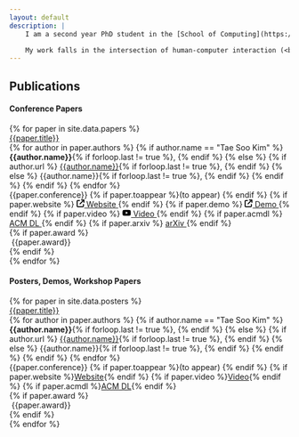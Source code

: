```yaml
---
layout: default
description: |
    I am a second year PhD student in the [School of Computing](https://cs.kaist.ac.kr/){:target="_blank"} at [KAIST](https://www.kaist.ac.kr/){:target="_blank"}. I work with [Juho Kim](https://juhokim.com/){:target="_blank"} as a member of [KIXLAB](https://www.kixlab.org/){:target="_blank"}.

    My work falls in the intersection of human-computer interaction (<b>HCI</b>) and artificial intelligence (<b>AI</b>). I design interaction techniques powered by machine learning (ML) models that enable and facilitate <b>intent-driven creation</b> (e.g., design, writing). Recently, I have been interested in investigating how to <b>modularize</b> ML models or pipelines to enable users to interact with these modules to manipulate these pipelines.
---
```


## Publications

#### Conference Papers

<div>
{% for paper in site.data.papers %}
    <div class="paper-cont">
        <div class="paper-img-cont" style="background-image:url({{paper.img | relative_url}})"></div>
        <div style="flex:1">
            <div class="paper-line"><a href="{{paper.url}}" target="_blank">{{paper.title}}</a></div>
            <div class="paper-line">
                {% for author in paper.authors %}
                    {% if author.name == "Tae Soo Kim" %}
                        <strong>{{author.name}}</strong>{% if forloop.last != true %}, {% endif %}
                    {% else %}
                        {% if author.url %}
                            <a href="{{author.url}}" target="_blank">{{author.name}}</a>{% if forloop.last != true %}, {% endif %}
                        {% else %}
                            {{author.name}}{% if forloop.last != true %}, {% endif %}
                        {% endif %}
                    {% endif %}
                {% endfor %}
            </div>
            <div class="paper-line">
                <span class="paper-deets">{{paper.conference}} {% if paper.toappear %}(to appear) {% endif %}</span>
                {% if paper.website %}
                    <span class="paper-deets">
                        <a href="{{paper.website}}" target="_blank">
                            <svg xmlns="http://www.w3.org/2000/svg" height="1em" viewBox="0 0 512 512"><!--! Font Awesome Free 6.4.2 by @fontawesome - https://fontawesome.com License - https://fontawesome.com/license (Commercial License) Copyright 2023 Fonticons, Inc. --><path d="M320 0c-17.7 0-32 14.3-32 32s14.3 32 32 32h82.7L201.4 265.4c-12.5 12.5-12.5 32.8 0 45.3s32.8 12.5 45.3 0L448 109.3V192c0 17.7 14.3 32 32 32s32-14.3 32-32V32c0-17.7-14.3-32-32-32H320zM80 32C35.8 32 0 67.8 0 112V432c0 44.2 35.8 80 80 80H400c44.2 0 80-35.8 80-80V320c0-17.7-14.3-32-32-32s-32 14.3-32 32V432c0 8.8-7.2 16-16 16H80c-8.8 0-16-7.2-16-16V112c0-8.8 7.2-16 16-16H192c17.7 0 32-14.3 32-32s-14.3-32-32-32H80z"/></svg>
                            Website
                        </a>
                    </span>
                {% endif %}
                {% if paper.demo %}
                    <span class="paper-deets">
                        <a href="{{paper.demo}}" target="_blank">
                            <svg xmlns="http://www.w3.org/2000/svg" height="1em" viewBox="0 0 512 512"><!--! Font Awesome Free 6.4.2 by @fontawesome - https://fontawesome.com License - https://fontawesome.com/license (Commercial License) Copyright 2023 Fonticons, Inc. --><path d="M320 0c-17.7 0-32 14.3-32 32s14.3 32 32 32h82.7L201.4 265.4c-12.5 12.5-12.5 32.8 0 45.3s32.8 12.5 45.3 0L448 109.3V192c0 17.7 14.3 32 32 32s32-14.3 32-32V32c0-17.7-14.3-32-32-32H320zM80 32C35.8 32 0 67.8 0 112V432c0 44.2 35.8 80 80 80H400c44.2 0 80-35.8 80-80V320c0-17.7-14.3-32-32-32s-32 14.3-32 32V432c0 8.8-7.2 16-16 16H80c-8.8 0-16-7.2-16-16V112c0-8.8 7.2-16 16-16H192c17.7 0 32-14.3 32-32s-14.3-32-32-32H80z"/></svg>
                            Demo
                        </a>
                    </span>
                {% endif %}
                {% if paper.video %}
                    <span class="paper-deets">
                        <a href="{{paper.video}}" target="_blank">
                            <svg xmlns="http://www.w3.org/2000/svg" height="1em" viewBox="0 0 576 512"><!--! Font Awesome Free 6.4.2 by @fontawesome - https://fontawesome.com License - https://fontawesome.com/license (Commercial License) Copyright 2023 Fonticons, Inc. --><path d="M549.655 124.083c-6.281-23.65-24.787-42.276-48.284-48.597C458.781 64 288 64 288 64S117.22 64 74.629 75.486c-23.497 6.322-42.003 24.947-48.284 48.597-11.412 42.867-11.412 132.305-11.412 132.305s0 89.438 11.412 132.305c6.281 23.65 24.787 41.5 48.284 47.821C117.22 448 288 448 288 448s170.78 0 213.371-11.486c23.497-6.321 42.003-24.171 48.284-47.821 11.412-42.867 11.412-132.305 11.412-132.305s0-89.438-11.412-132.305zm-317.51 213.508V175.185l142.739 81.205-142.739 81.201z"/></svg>
                            Video
                        </a>
                    </span>
                {% endif %}
                {% if paper.acmdl %}
                    <span class="paper-deets">
                        <a href="{{paper.acmdl}}" target="_blank">
                            <i class="ai ai-acmdl"></i>
                            ACM DL
                        </a>
                    </span>
                {% endif %}
                {% if paper.arxiv %}
                    <span class="paper-deets">
                        <a href="{{paper.arxiv}}" target="_blank">
                            <i class="ai ai-arxiv"></i>
                            arXiv
                        </a>
                    </span>
                {% endif %}
            </div>
            {% if paper.award %}
            <div class="paper-line">
                <span class="award"><i class="fa-solid fa-medal" style="margin-right: 4px"></i>{{paper.award}}</span>
            </div>
            {% endif %}
        </div>
    </div>
{% endfor %}
</div>

#### Posters, Demos, Workshop Papers

<div>
{% for paper in site.data.posters %}
    <div class="poster-cont">
        <div class="paper-line"><a href="{{paper.url}}" target="_blank">{{paper.title}}</a></div>
        <div class="paper-line">
            {% for author in paper.authors %}
                {% if author.name == "Tae Soo Kim" %}
                    <strong>{{author.name}}</strong>{% if forloop.last != true %}, {% endif %}
                {% else %}
                    {% if author.url %}
                        <a href="{{author.url}}" target="_blank">{{author.name}}</a>{% if forloop.last != true %}, {% endif %}
                    {% else %}
                        {{author.name}}{% if forloop.last != true %}, {% endif %}
                    {% endif %}
                {% endif %}
            {% endfor %}
        </div>
        <div class="paper-line">
            <span class="paper-deets">{{paper.conference}} {% if paper.toappear %}(to appear) {% endif %}</span>
            {% if paper.website %}<span class="paper-deets"><a href="{{paper.website}}" target="_blank"><i class="fa-solid fa-arrow-up-right-from-square"></i>Website</a></span>{% endif %}
            {% if paper.video %}<span class="paper-deets"><a href="{{paper.video}}" target="_blank"><i class="fa-brands fa-youtube"></i>Video</a></span>{% endif %}
            {% if paper.acmdl %}<span class="paper-deets"><a href="{{paper.acmdl}}" target="_blank"><i class="ai ai-acmdl"></i>ACM DL</a></span>{% endif %}
        </div>
        {% if paper.award %}
        <div class="paper-line">
            <span class="award"><i class="fa-solid fa-medal" style="margin-right: 4px"></i>{{paper.award}}</span>
        </div>
        {% endif %}
    </div>
{% endfor %}
</div>
